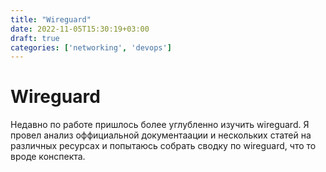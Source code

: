 ```yaml
---
title: "Wireguard"
date: 2022-11-05T15:30:19+03:00
draft: true
categories: ['networking', 'devops']
---
```


# Wireguard

Недавно по работе пришлось более углубленно изучить wireguard. Я провел анализ оффициальной документаации и нескольких статей на различных ресурсах и попытаюсь собрать сводку по wireguard, что то вроде конспекта.

